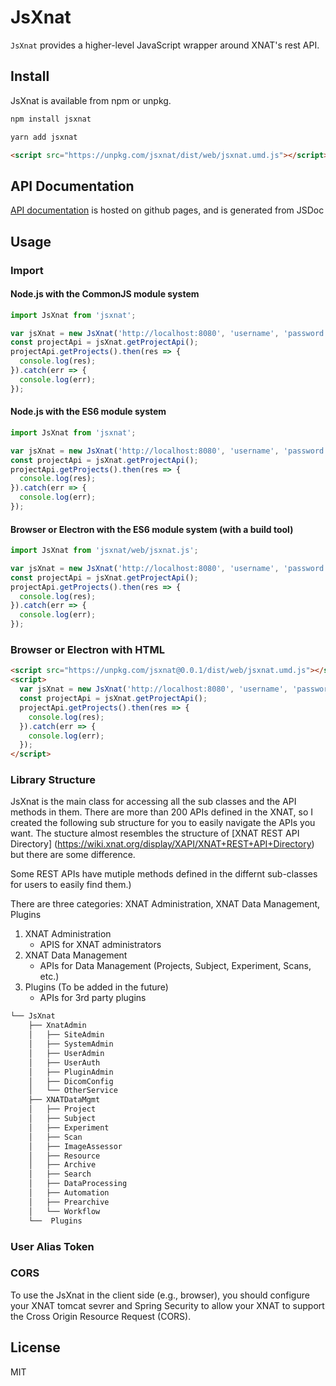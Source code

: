 # JsXnat

`JsXnat` provides a higher-level JavaScript wrapper around XNAT's rest API.

## Install
JsXnat is available from npm or unpkg.
```javascript
npm install jsxnat
```
```javascript
yarn add jsxnat
```
```html
<script src="https://unpkg.com/jsxnat/dist/web/jsxnat.umd.js"></script>
```

## API Documentation
[API documentation](https://woonchancho.github.io/jsxnat/) is hosted on github pages, and is generated from JSDoc

## Usage

### Import

#### Node.js with the CommonJS module system
```javascript
import JsXnat from 'jsxnat';

var jsXnat = new JsXnat('http://localhost:8080', 'username', 'password');
const projectApi = jsXnat.getProjectApi();
projectApi.getProjects().then(res => {
  console.log(res);
}).catch(err => {
  console.log(err);
});
```

#### Node.js with the ES6 module system
```javascript
import JsXnat from 'jsxnat';

var jsXnat = new JsXnat('http://localhost:8080', 'username', 'password');
const projectApi = jsXnat.getProjectApi();
projectApi.getProjects().then(res => {
  console.log(res);
}).catch(err => {
  console.log(err);
});
```

#### Browser or Electron with the ES6 module system (with a build tool)
```javascript
import JsXnat from 'jsxnat/web/jsxnat.js';

var jsXnat = new JsXnat('http://localhost:8080', 'username', 'password');
const projectApi = jsXnat.getProjectApi();
projectApi.getProjects().then(res => {
  console.log(res);
}).catch(err => {
  console.log(err);
});
```

### Browser or Electron with HTML
```html
<script src="https://unpkg.com/jsxnat@0.0.1/dist/web/jsxnat.umd.js"></script>
<script>
  var jsXnat = new JsXnat('http://localhost:8080', 'username', 'password');
  const projectApi = jsXnat.getProjectApi();
  projectApi.getProjects().then(res => {
    console.log(res);
  }).catch(err => {
    console.log(err);
  });
</script>
```

### Library Structure
JsXnat is the main class for accessing all the sub classes and the API methods in them.
There are more than 200 APIs defined in the XNAT, so I created the following sub structure for you to easily navigate the APIs you want. The stucture almost resembles the structure of [XNAT REST API Directory] (https://wiki.xnat.org/display/XAPI/XNAT+REST+API+Directory) but there are some difference.

Some REST APIs have mutiple methods defined in the differnt sub-classes for users to easily find them.)

There are three categories: XNAT Administration, XNAT Data Management, Plugins
1. XNAT Administration
    - APIS for XNAT administrators
2. XNAT Data Management
    - APIs for Data Management (Projects, Subject, Experiment, Scans, etc.)
3. Plugins (To be added in the future)
    - APIs for 3rd party plugins

```bash
└── JsXnat
    ├── XnatAdmin
    │   ├── SiteAdmin
    │   ├── SystemAdmin
    │   ├── UserAdmin
    │   ├── UserAuth
    │   ├── PluginAdmin
    │   ├── DicomConfig
    │   └── OtherService
    ├── XNATDataMgmt
    │   ├── Project
    │   ├── Subject
    │   ├── Experiment
    │   ├── Scan
    │   ├── ImageAssessor
    │   ├── Resource
    │   ├── Archive
    │   ├── Search
    │   ├── DataProcessing
    │   ├── Automation
    │   ├── Prearchive
    │   └── Workflow
    └──  Plugins

```

### User Alias Token


### CORS
To use the JsXnat in the client side (e.g., browser), you should configure your XNAT tomcat sevrer and Spring Security to allow your XNAT to support the Cross Origin Resource Request (CORS).

## License

MIT